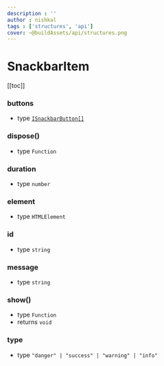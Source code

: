 ```yaml
---
description : ''
author : nishkal
tags : ['structures', 'api']
cover: ~@buildAssets/api/structures.png
---
```


# SnackbarItem

[[toc]]

### buttons
<!-- * type `ISnackbarButton[]` -->
* type [`ISnackbarButton[]`](/structures/ISnackbarButton)

### dispose()
* type `Function`

### duration
* type `number`

### element
* type `HTMLElement`

### id
* type `string`

### message
* type `string`

### show()
* type `Function`
* returns `void`

### type
* type `"danger" | "success" | "warning" | "info"`